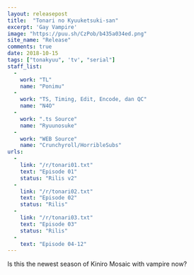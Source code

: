 ```yaml
---
layout: releasepost
title:  "Tonari no Kyuuketsuki-san"
excerpt: 'Gay Vampire'
image: "https://puu.sh/CzPob/b435a034ed.png"
site_name: "Release"
comments: true
date: 2018-10-15
tags: ["tonakyuu", 'tv', "serial"]
staff_list:
  - 
    work: "TL"
    name: "Ponimu"
  - 
    work: "TS, Timing, Edit, Encode, dan QC"
    name: "N4O"
  - 
    work: ".ts Source"
    name: "Ryuunosuke"
  - 
    work: "WEB Source"
    name: "Crunchyroll/HorribleSubs"
urls:
  - 
    link: "/r/tonari01.txt"
    text: "Episode 01"
    status: "Rilis v2"
  - 
    link: "/r/tonari02.txt"
    text: "Episode 02"
    status: "Rilis"
  -
    link: "/r/tonari03.txt"
    text: "Episode 03"
    status: "Rilis"
  - 
    text: "Episode 04-12"
---
```

Is this the newest season of Kiniro Mosaic with vampire now?